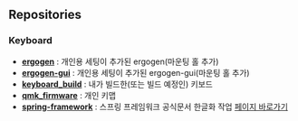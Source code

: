 ## Repositories
### Keyboard
- [**ergogen**](https://github.com/freerer2/ergogen) : 개인용 세팅이 추가된 ergogen(마운팅 홀 추가)
- [**ergogen-gui**](https://github.com/freerer2/ergogen-gui) : 개인용 세팅이 추가된 ergogen-gui(마운팅 홀 추가)
- [**keyboard_build**](https://github.com/freerer2/keyboard_build) : 내가 빌드한(또는 빌드 예정인) 키보드
- [**qmk_firmware**](https://github.com/freerer2/qmk_firmware) : 개인 키맵
- [**spring-framework**](https://github.com/freerer2/spring-framework) : 스프링 프레임워크 공식문서 한글화 작업 [페이지 바로가기](https://freerer2.github.io/spring-framework/framework-docs/build/site/index.html)


<!--
**freerer2/freerer2** is a ✨ _special_ ✨ repository because its `README.md` (this file) appears on your GitHub profile.

Here are some ideas to get you started:

- 🔭 I’m currently working on ...
- 🌱 I’m currently learning ...
- 👯 I’m looking to collaborate on ...
- 🤔 I’m looking for help with ...
- 💬 Ask me about ...
- 📫 How to reach me: ...
- 😄 Pronouns: ...
- ⚡ Fun fact: ...
-->
